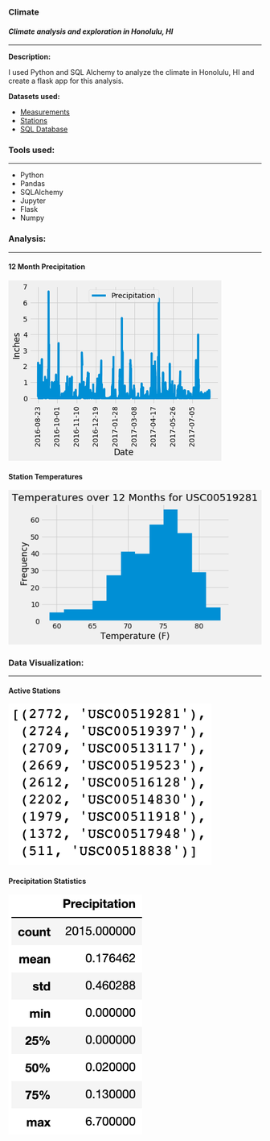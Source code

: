 ### Climate
#### <i> Climate analysis and exploration in Honolulu, HI</i>

----------------------

**Description:**

I used Python and SQL Alchemy to analyze the climate in Honolulu, HI and create a flask app for this analysis.

<b>Datasets used:</b>

* [Measurements](Resources/hawaii_measurements.csv)
* [Stations](Resources/hawaii_stations.csv)
* [SQL Database](Resources/hawaii.sqlite)

### Tools used:
----------------------

  - Python
  - Pandas
  - SQLAlchemy
  - Jupyter
  - Flask
  - Numpy

### Analysis:
----------------------

#### 12 Month Precipitation
![Precipitation](Analysis/precipitation.png)

#### Station Temperatures
![Temperatures](Analysis/station.png)


###  Data Visualization:
----------------------

#### Active Stations
![Active_Stations](Analysis/active.png)

#### Precipitation Statistics
![Precipitation_Statistics](Analysis/statistics.png)
